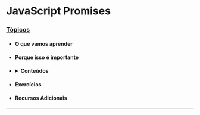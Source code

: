 # JavaScript Promises

### <ins>Tópicos</ins>
* #### O que vamos aprender
* #### Porque isso é importante
* <details>
    <summary> <strong>Conteúdos</strong> </summary>
    
    1. Application Programming Interface (API) 
    2. Relembrando o fluxo assíncrono
    3. Promises
    4. Para fixar
  </details> 
  
* #### Exercícios
* #### Recursos Adicionais
<hr>
